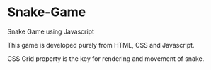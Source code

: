 # Snake-Game
Snake Game using Javascript

This game is developed purely from HTML, CSS and Javascript.

CSS Grid property is the key for rendering and movement of snake.
